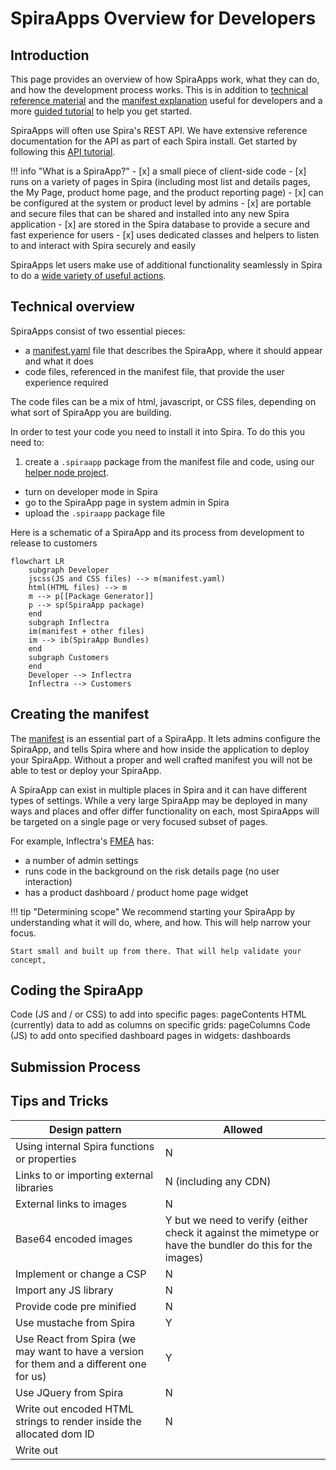 # SpiraApps Overview for Developers
## Introduction
This page provides an overview of how SpiraApps work, what they can do, and how the development process works. This is in addition to [technical reference material](./SpiraApps-Reference.md) and the [manifest explanation](./SpiraApps-Manifest.md) useful for developers and a more [guided tutorial](./SpiraApps-Tutorial.md) to help you get started. 

SpiraApps will often use Spira's REST API. We have extensive reference documentation for the API as part of each Spira install. Get started by following this [API tutorial](./API-Tutorial.md).

!!! info "What is a SpiraApp?"
    - [x] a small piece of client-side code 
    - [x] runs on a variety of pages in Spira (including most list and details pages, the My Page, product home page, and the product reporting page)
    - [x] can be configured at the system or product level by admins
    - [x] are portable and secure files that can be shared and installed into any new Spira application
    - [x] are stored in the Spira database to provide a secure and fast experience for users
    - [x] uses dedicated classes and helpers to listen to and interact with Spira securely and easily

SpiraApps let users make use of additional functionality seamlessly in Spira to do a [wide variety of useful actions](../SpiraApps/index.md).

## Technical overview
SpiraApps consist of two essential pieces:

- a [manifest.yaml](./SpiraApps-Manifest.md) file that describes the SpiraApp, where it should appear and what it does
- code files, referenced in the manifest file, that provide the user experience required

The code files can be a mix of html, javascript, or CSS files, depending on what sort of SpiraApp you are building.

In order to test your code you need to install it into Spira. To do this you need to:

1. create a `.spiraapp` package from the manifest file and code, using our [helper node project](https://github.com/Inflectra/spiraapp-package-generator).
- turn on developer mode in Spira
- go to the SpiraApp page in system admin in Spira
- upload the `.spiraapp` package file

Here is a schematic of a SpiraApp and its process from development to release to customers

``` mermaid
flowchart LR
    subgraph Developer
    jscss(JS and CSS files) --> m(manifest.yaml)
    html(HTML files) --> m
    m --> p[[Package Generator]]
    p --> sp(SpiraApp package)
    end
    subgraph Inflectra
    im(manifest + other files)
    im --> ib(SpiraApp Bundles)
    end
    subgraph Customers
    end
    Developer --> Inflectra
    Inflectra --> Customers

```

## Creating the manifest
The [manifest](./SpiraApps-Manifest.md) is an essential part of a SpiraApp. It lets admins configure the SpiraApp, and tells Spira where and how inside the application to deploy your SpiraApp. Without a proper and well crafted manifest you will not be able to test or deploy your SpiraApp.

A SpiraApp can exist in multiple places in Spira and it can have different types of settings. While a very large SpiraApp may be deployed in many ways and places and offer differ functionality on each, most SpiraApps will be targeted on a single page or very focused subset of pages.

For example, Inflectra's [FMEA](../SpiraApps/FMEA.md) has:

- a number of admin settings
- runs code in the background on the risk details page (no user interaction)
- has a product dashboard / product home page widget

!!! tip "Determining scope"
    We recommend starting your SpiraApp by understanding what it will do, where, and how. This will help narrow your focus. 

    Start small and built up from there. That will help validate your concept, 



## Coding the SpiraApp
Code (JS and / or CSS) to add into specific pages: pageContents
HTML (currently) data to add as columns on specific grids: pageColumns
Code (JS) to add onto specified dashboard pages in widgets: dashboards





## Submission Process


## Tips and Tricks
| Design pattern | Allowed |
| -- | -- |
| Using internal Spira functions or properties | N |
| Links to or importing external libraries  | N (including any CDN) |
| External links to images | N |
| Base64 encoded images | Y but we need to verify (either check it against the mimetype or have the bundler do this for the images) |
| Implement or change a CSP | N |
| Import any JS library | N |
| Provide code pre minified | N |
| Use mustache from Spira | Y |
| Use React from Spira (we may want to have a version for them and a different one for us) | Y |
| Use JQuery from Spira | N |
| Write out encoded HTML strings to render inside the allocated dom ID | N |
| Write out <style> tags inside the allocated dom ID | N |
| Hardcode the GUID in CSS | Y (because no other way - Simon to research)
| Hardcode the GUID in JS | N |
| Use local storage | Y  (but must be namspaced with GUID) |
| Use local DB | N |
| Hard code secrets in code | N |
| Have external URLs for interaction with 3rd party APIs | Y (but declare them and why needed in manifest - new section, and to customers) |
| Provided user facing documentation consistent with our guidance | Y |
| Access any browser APIs like Camera, Bluetooth, Location, Notifications, NFC, fonts installed, etc | N |
| Use any data tracking | N |
| Share any data with third parties without explicit disclosure and opt-in consent | N |
| Creating, saving, reading, updating browser cookies | N |
| WebAssembly use | N |
| WebSockets | N |
Background polling or high frequency API usage | Discouraged to improve performance |
| Focus on code that is performant | Y |
| Use of any deprecated browser APIs | N |
| Match browser compatibility to Spira’s standards | Y |
| Can be code reviewed by a human being with general web development skills | Y |
| Iframes | N |
| Save script files pre-minified | N |

